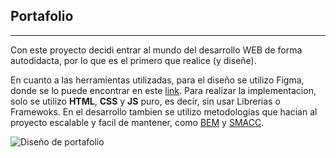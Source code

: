 ## Portafolio
***
Con este proyecto decidi entrar al mundo del desarrollo WEB de forma autodidacta, por lo que es el primero que realice (y diseñe).

En cuanto a las herramientas utilizadas, para el diseño se utilizo Figma, donde se lo puede encontrar en este [link](https://www.figma.com/file/c3bssv7poc5hkzxES6VHefBi/Portafolio?node-id=91%3A0). Para realizar la implementacion, solo se utilizo **HTML**, **CSS** y **JS** puro, es decir, sin usar Librerias o Framewoks. En el desarrollo tambien se utilizo metodologías que hacian al proyecto escalable y facil de mantener, como [BEM](https://en.bem.info/methodology/quick-start/) y [SMACC](http://smacss.com/).

![Diseño de portafolio](https://imgur.com/BWiDppp.png)

